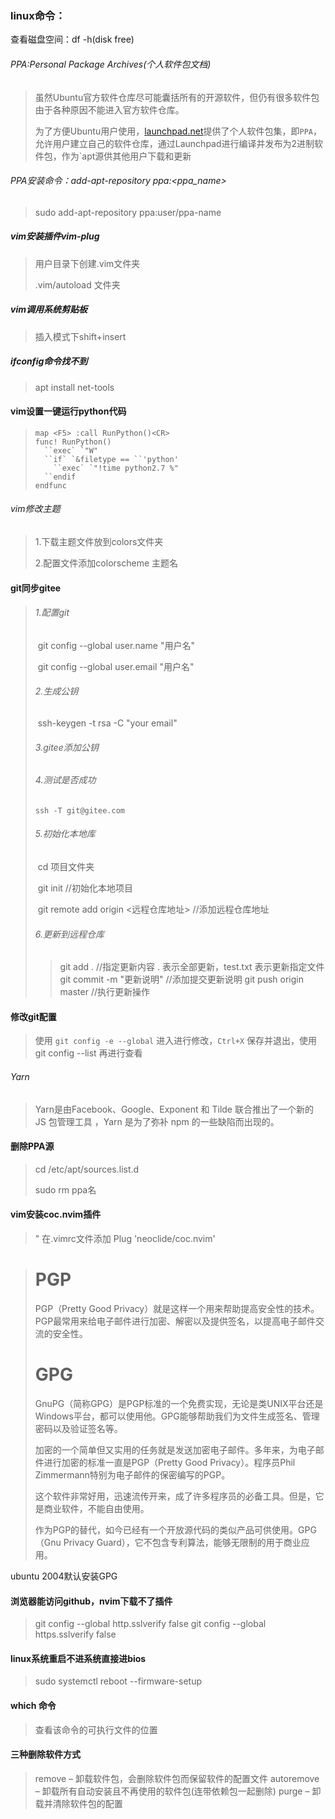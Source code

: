 ### linux命令：

查看磁盘空间：df -h(disk free)



###### PPA:Personal Package Archives(个人软件包文档)

> 虽然Ubuntu官方软件仓库尽可能囊括所有的开源软件，但仍有很多软件包由于各种原因不能进入官方软件仓库。
>
> 为了方便Ubuntu用户使用，[launchpad.net](https://launchpad.net/)提供了个人软件包集，即`PPA`，允许用户建立自己的软件仓库，通过Launchpad进行编译并发布为2进制软件包，作为`apt源供其他用户下载和更新

###### PPA安装命令：add-apt-repository ppa:<ppa_name>

> sudo add-apt-repository ppa:user/ppa-name



##### vim安装插件vim-plug

> 用户目录下创建.vim文件夹 
>
> .vim/autoload 文件夹

##### vim调用系统剪贴板

> 插入模式下shift+insert

##### ifconfig命令找不到

> apt install net-tools

#### vim设置一键运行python代码

> ```
> map <F5> :call RunPython()<CR>
> func! RunPython()
>   ``exec` `"W"
>   ``if` `&filetype == ``'python'
>     ``exec` `"!time python2.7 %"
>   ``endif
> endfunc
> ```

###### vim修改主题

> 1.下载主题文件放到colors文件夹
>
> 2.配置文件添加colorscheme 主题名

#### git同步gitee

> ###### 1.配置git
>
> ​	git config --global user.name "用户名"
>
> ​	git config --global  user.email "用户名"
>
> ###### 2.生成公钥
>
> ​	ssh-keygen -t rsa -C "your email"
>
> ###### 3.gitee添加公钥
>
> ###### 4.测试是否成功
>
> `ssh -T git@gitee.com`
>
> ###### 5.初始化本地库
>
> ​	cd 项目文件夹 
>
> ​	git init  //初始化本地项目
>
> ​	git remote add origin <远程仓库地址> //添加远程仓库地址
>
> ###### 6.更新到远程仓库
>
> > git add .    //指定更新内容    . 表示全部更新，test.txt 表示更新指定文件
> > git commit -m "更新说明"     //添加提交更新说明
> > git push origin master            //执行更新操作

#### 修改git配置

> 使用 `git config -e --global` 进入进行修改，`Ctrl+X` 保存并退出，使用 git config --list 再进行查看

###### Yarn

> Yarn是由Facebook、Google、Exponent 和 Tilde 联合推出了一个新的 JS 包管理工具 ，Yarn 是为了弥补 npm 的一些缺陷而出现的。

#### 删除PPA源

> cd /etc/apt/sources.list.d
>
> sudo rm ppa名

#### vim安装coc.nvim插件

> " 在.vimrc文件添加
> Plug 'neoclide/coc.nvim'



> # PGP
>
> PGP（Pretty Good Privacy）就是这样一个用来帮助提高安全性的技术。PGP最常用来给电子邮件进行加密、解密以及提供签名，以提高电子邮件交流的安全性。
>
> # GPG
>
> GnuPG（简称GPG）是PGP标准的一个免费实现，无论是类UNIX平台还是Windows平台，都可以使用他。GPG能够帮助我们为文件生成签名、管理密码以及验证签名等。
>
> 加密的一个简单但又实用的任务就是发送加密电子邮件。多年来，为电子邮件进行加密的标准一直是PGP（Pretty Good Privacy）。程序员Phil Zimmermann特别为电子邮件的保密编写的PGP。
>
> 这个软件非常好用，迅速流传开来，成了许多程序员的必备工具。但是，它是商业软件，不能自由使用。
>
> 作为PGP的替代，如今已经有一个开放源代码的类似产品可供使用。GPG（Gnu Privacy Guard），它不包含专利算法，能够无限制的用于商业应用。

ubuntu 2004默认安装GPG

#### 浏览器能访问github，nvim下载不了插件

> git config --global http.sslverify false
> git config --global https.sslverify false

#### linux系统重启不进系统直接进bios

> sudo systemctl reboot --firmware-setup

#### which 命令
> 查看该命令的可执行文件的位置

#### 三种删除软件方式
> remove – 卸载软件包，会删除软件包而保留软件的配置文件
  autoremove – 卸载所有自动安装且不再使用的软件包(连带依赖包一起删除)
  purge – 卸载并清除软件包的配置

